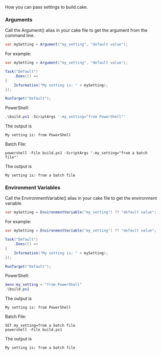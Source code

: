 ﻿---
content-type: markdown
---

How you can pass settings to build.cake.

### Arguments

Call the Argument() alias in your cake file to get the argument from the command line.

```csharp
var mySetting = Argument("my_setting", "default value");
```

For example:
```csharp
var mySetting = Argument("my_setting", "default value");

Task("Default")
    .Does(() =>
{
    Information("My setting is: " + mySetting);
});

RunTarget("Default");
```

PowerShell:
```powershell
.\build.ps1 -ScriptArgs '-my_setting="from PowerShell"'
```

The output is
```
My setting is: from PowerShell
```


Batch File:
```batchfile
powershell -File build.ps1 -ScriptArgs '-my_setting="from a batch file"'
```

The output is
```
My setting is: from a batch file
```

### Environment Variables


Call the EnvironmentVariable() alias in your cake file to get the environment variable.


```csharp
var mySetting = EnvironmentVariable("my_setting") ?? "default value";
```

For example:

```csharp
var mySetting = EnvironmentVariable("my_setting") ?? "default value";

Task("Default")
    .Does(() =>
{
    Information("My setting is: " + mySetting);
});

RunTarget("Default");
```

PowerShell:
```powershell
$env:my_setting = "from PowerShell"
.\build.ps1
```

The output is
```
My setting is: from PowerShell
```

Batch File:
```batchfile
SET my_setting=from a batch file
powershell -File build.ps1
```

The output is
```
My setting is: from a batch file
```